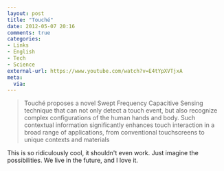 ```yaml
---
layout: post
title: "Touché"
date: 2012-05-07 20:16
comments: true
categories: 
- Links
- English
- Tech
- Science
external-url: https://www.youtube.com/watch?v=E4tYpXVTjxA
meta:
  via:
---
```

> Touché proposes a novel Swept Frequency Capacitive Sensing technique that can not only detect a touch event, but also recognize complex configurations of the human hands and body. Such contextual information significantly enhances touch interaction in a broad range of applications, from conventional touchscreens to unique contexts and materials

This is so ridiculously cool, it shouldn't even work. Just imagine the possibilities. We live in the future, and I love it.